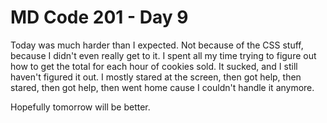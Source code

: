 # MD Code 201 - Day 9
Today was much harder than I expected. Not because of the CSS stuff, because I didn't even really get to it. I spent all my time trying to figure out how to get the total for each hour of cookies sold. It sucked, and I still haven't figured it out. I mostly stared at the screen, then got help, then stared, then got help, then went home cause I couldn't handle it anymore.

Hopefully tomorrow will be better. 

